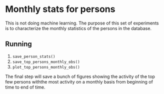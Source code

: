 # Monthly stats for persons
This is not doing machine learning. The purpose of this set of experiments is to characterize the monthly statistics of the persons in the database.

## Running
1. `save_person_stats()`
2. `save_top_persons_monthly_obs()`
3. `plot_top_persons_monthly_obs()`

The final step will save a bunch of figures showing the activity of the top few persons withthe most activity on a monthly basis from beginning of time to end of time.

